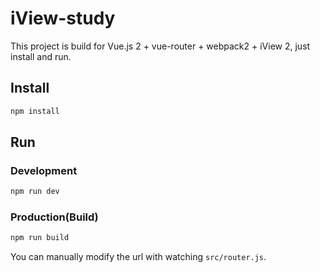 # iView-study

This project is build for Vue.js 2 + vue-router + webpack2 + iView 2, just install and run.

## Install
```bash
npm install
```
## Run
### Development
```bash
npm run dev
```
### Production(Build)
```bash
npm run build
```

You can manually modify the url with watching `src/router.js`.  